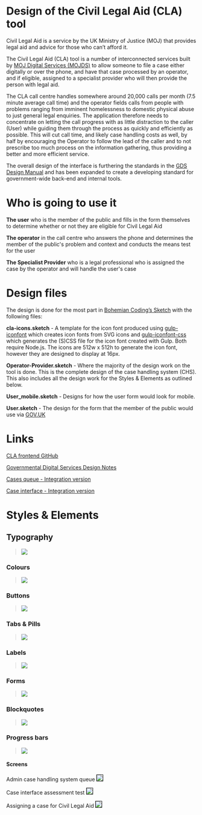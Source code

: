 Design of the Civil Legal Aid (CLA) tool
==========

Civil Legal Aid is a service by the UK Ministry of Justice (MOJ) that provides legal aid and advice for those who can’t afford it.

The Civil Legal Aid (CLA) tool is a number of interconnected services built by [MOJ Digital Services (MOJDS)](https://mojdigital.blog.gov.uk) to allow someone to file a case either digitally or over the phone, and have that case processed by an operator, and if eligible, assigned to a specialist provider who will then provide the person with legal aid.

The CLA call centre handles somewhere around 20,000 calls per month (7.5 minute average call time) and the operator fields calls from people with problems ranging from imminent homelessness to domestic physical abuse to just general legal enquiries. The application therefore needs to concentrate on letting the call progress with as little distraction to the caller (User) while guiding them through the process as quickly and efficiently as possible. This will cut call time, and likely case handling costs as well, by half by encouraging the Operator to follow the lead of the caller and to not prescribe too much process on the information gathering, thus providing a better and more efficient service.

The overall design of the interface is furthering the standards in the [GDS Design Manual](https://www.gov.uk/service-manual/designers) and has been expanded to create a developing standard for government-wide back-end and internal tools.

# Who is going to use it

**The user** who is the member of the public and fills in the form themselves to determine whether or not they are eligible for Civil Legal Aid

**The operator** in the call centre who answers the phone and determines the member of the public's problem and context and conducts the means test for the user

**The Specialist Provider** who is a legal professional who is assigned the case by the operator and will handle the user's case

# Design files

The design is done for the most part in [Bohemian Coding’s Sketch](http://bohemiancoding.com/sketch) with the following files:

**cla-icons.sketch** - A template for the icon font produced using [gulp-iconfont](https://www.npmjs.org/package/gulp-iconfont) which creates icon fonts from SVG icons and [gulp-iconfont-css](https://www.npmjs.org/package/gulp-iconfont-css) which generates the (S)CSS file for the icon font created with Gulp. Both require Node.js. The icons are 512w x 512h to generate the icon font, however they are designed to display at 16px.

**Operator-Provider.sketch** - Where the majority of the design work on the tool is done. This is the complete design of the case handling system (CHS). This also includes all the design work for the Styles & Elements as outlined below.

**User_mobile.sketch** - Designs for how the user form would look for mobile.

**User.sketch** - The design for the form that the member of the public would use via [GOV.UK](https://www.gov.uk)

# Links
[CLA frontend GitHub](https://github.com/ministryofjustice/cla_frontend)

[Governmental Digital Services Design Notes](https://designnotes.blog.gov.uk)

[Cases queue - Integration version](https://dchtm6r471mui.cloudfront.net/hackpad.com_B2kIZMUCiTq_p.113892_1412265710243_cla-case-list.gif)

[Case interface - Integration version](https://dchtm6r471mui.cloudfront.net/hackpad.com_B2kIZMUCiTq_p.113892_1412265727578_cla-case.gif)

# Styles & Elements

## Typography
> ![](https://cloud.githubusercontent.com/assets/495102/4829414/f6058efe-5f86-11e4-81c0-8dfa9538031a.png)

### Colours
> ![](https://cloud.githubusercontent.com/assets/495102/4829534/be184d32-5f87-11e4-927d-1fb2068bf070.png)
### Buttons
> ![](https://cloud.githubusercontent.com/assets/495102/4830248/7806b9c8-5f8c-11e4-95fd-7452bdc7d952.png)

### Tabs & Pills

> ![](https://cloud.githubusercontent.com/assets/495102/4841797/882ed1d6-601e-11e4-9d41-d9120318a335.png)

### Labels
> ![](https://cloud.githubusercontent.com/assets/495102/4841901/b3f2878a-601f-11e4-9ba3-a8a807271d7b.png)

### Forms
> ![](https://cloud.githubusercontent.com/assets/495102/4841916/d0a1bdce-601f-11e4-97e3-362671c5df76.png)

### Blockquotes
> ![](https://cloud.githubusercontent.com/assets/495102/4841921/e2f28558-601f-11e4-8689-705a737082fe.png)

### Progress bars
> ![](https://cloud.githubusercontent.com/assets/495102/4841932/f33e2660-601f-11e4-9aec-cc6bf92c2e1b.png)

#### Screens
Admin case handling system queue
<img src="https://cloud.githubusercontent.com/assets/495102/4885437/9ee16796-6374-11e4-9801-e898b97222e7.png" style="border:1px solid black">

Case interface assessment test
<img src="https://cloud.githubusercontent.com/assets/495102/4885447/a86a2c12-6374-11e4-81b6-51043617baca.png" style="border:1px solid black">

Assigning a case for Civil Legal Aid
<img src="https://cloud.githubusercontent.com/assets/495102/4885434/9872aece-6374-11e4-9081-002768376740.png" style="border:1px solid black">

